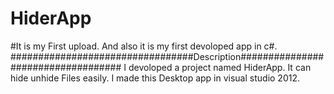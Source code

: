 # HiderApp
#It is my First upload. And also it is my first devoloped  app in c#.
#################################Description###################################
I devoloped a project named HiderApp. It can hide unhide Files easily.
I made this Desktop app in visual studio 2012.
